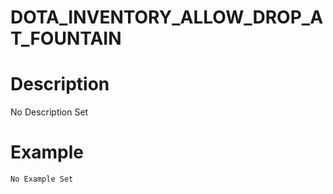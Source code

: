 # DOTA_INVENTORY_ALLOW_DROP_AT_FOUNTAIN
# Description
No Description Set
# Example
```No Example Set```
